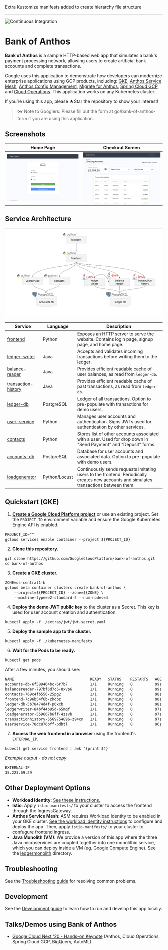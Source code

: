 Extra Kustomize manifests added to create hierarchy file structure

---

![Continuous Integration](https://github.com/GoogleCloudPlatform/bank-of-anthos/workflows/Continuous%20Integration%20-%20Master/Release/badge.svg)

# Bank of Anthos

**Bank of Anthos** is a sample HTTP-based web app that simulates a bank's payment processing network, allowing users to create artificial bank accounts and complete transactions.

Google uses this application to demonstrate how developers can modernize enterprise applications using GCP products, including: [GKE](https://cloud.google.com/kubernetes-engine), [Anthos Service Mesh](https://cloud.google.com/anthos/service-mesh), [Anthos Config Management](https://cloud.google.com/anthos/config-management), [Migrate for Anthos](https://cloud.google.com/migrate/anthos), [Spring Cloud GCP](https://spring.io/projects/spring-cloud-gcp), and [Cloud Operations](https://cloud.google.com/products/operations). This application works on any Kubernetes cluster.

If you’re using this app, please ★Star the repository to show your interest!

> 👓 Note to Googlers: Please fill out the form at go/bank-of-anthos-form if you are using this application.

## Screenshots

| Home Page                                    | Checkout Screen                                                        |
| -------------------------------------------- | ---------------------------------------------------------------------- |
| [![Login](/docs/login.png)](/docs/login.png) | [![User Transactions](/docs/transactions.png)](/docs/transactions.png) |

## Service Architecture

![Architecture Diagram](./docs/architecture.png)

| Service                                         | Language      | Description                                                                                                                             |
| ----------------------------------------------- | ------------- | --------------------------------------------------------------------------------------------------------------------------------------- |
| [frontend](./src/frontend)                      | Python        | Exposes an HTTP server to serve the website. Contains login page, signup page, and home page.                                           |
| [ledger-writer](./src/ledgerwriter)             | Java          | Accepts and validates incoming transactions before writing them to the ledger.                                                          |
| [balance-reader](./src/balancereader)           | Java          | Provides efficient readable cache of user balances, as read from `ledger-db`.                                                           |
| [transaction-history](./src/transactionhistory) | Java          | Provides efficient readable cache of past transactions, as read from `ledger-db`.                                                       |
| [ledger-db](./src/ledger-db)                    | PostgreSQL    | Ledger of all transactions. Option to pre-populate with transactions for demo users.                                                    |
| [user-service](./src/userservice)               | Python        | Manages user accounts and authentication. Signs JWTs used for authentication by other services.                                         |
| [contacts](./src/contacts)                      | Python        | Stores list of other accounts associated with a user. Used for drop down in "Send Payment" and "Deposit" forms.                         |
| [accounts-db](./src/accounts-db)                | PostgreSQL    | Database for user accounts and associated data. Option to pre-populate with demo users.                                                 |
| [loadgenerator](./src/loadgenerator)            | Python/Locust | Continuously sends requests imitating users to the frontend. Periodically creates new accounts and simulates transactions between them. |

## Quickstart (GKE)

1. **[Create a Google Cloud Platform project](https://cloud.google.com/resource-manager/docs/creating-managing-projects#creating_a_project)** or use an existing project. Set the `PROJECT_ID` environment variable and ensure the Google Kubernetes Engine API is enabled.

```
PROJECT_ID=""
gcloud services enable container --project ${PROJECT_ID}
```

2. **Clone this repository.**

```
git clone https://github.com/GoogleCloudPlatform/bank-of-anthos.git
cd bank-of-anthos
```

3. **Create a GKE cluster.**

```
ZONE=us-central1-b
gcloud beta container clusters create bank-of-anthos \
    --project=${PROJECT_ID} --zone=${ZONE} \
    --machine-type=e2-standard-2 --num-nodes=4
```

4. **Deploy the demo JWT public key** to the cluster as a Secret. This key is used for user account creation and authentication.

```
kubectl apply -f ./extras/jwt/jwt-secret.yaml
```

5. **Deploy the sample app to the cluster.**

```
kubectl apply -f ./kubernetes-manifests
```

6. **Wait for the Pods to be ready.**

```
kubectl get pods
```

After a few minutes, you should see:

```
NAME                                  READY   STATUS    RESTARTS   AGE
accounts-db-6f589464bc-6r7b7          1/1     Running   0          99s
balancereader-797bf6d7c5-8xvp6        1/1     Running   0          99s
contacts-769c4fb556-25pg2             1/1     Running   0          98s
frontend-7c96b54f6b-zkdbz             1/1     Running   0          98s
ledger-db-5b78474d4f-p6xcb            1/1     Running   0          98s
ledgerwriter-84bf44b95d-65mqf         1/1     Running   0          97s
loadgenerator-559667b6ff-4zsvb        1/1     Running   0          97s
transactionhistory-5569754896-z94cn   1/1     Running   0          97s
userservice-78dc876bff-pdhtl          1/1     Running   0          96s
```

7. **Access the web frontend in a browser** using the frontend's `EXTERNAL_IP`.

```
kubectl get service frontend | awk '{print $4}'
```

_Example output - do not copy_

```
EXTERNAL-IP
35.223.69.29
```

## Other Deployment Options

- **Workload Identity**: [See these instructions.](docs/workload-identity.md)
- **Istio**: Apply `istio-manifests/` to your cluster to access the frontend through the IngressGateway.
- **Anthos Service Mesh**: ASM requires Workload Identity to be enabled in your GKE cluster. [See the workload identity instructions](docs/workload-identity.md) to configure and deploy the app. Then, apply `istio-manifests/` to your cluster to confugure frontend ingress.
- **Java Monolith (VM)**: We provide a version of this app where the three Java microservices are coupled together into one monolithic service, which you can deploy inside a VM (eg. Google Compute Engine). See the [ledgermonolith](src/ledgermonolith) directory.

## Troubleshooting

See the [Troubleshooting guide](docs/troubleshooting.md) for resolving common problems.

## Development

See the [Development guide](docs/development.md) to learn how to run and develop this app locally.

## Talks/Demos using Bank of Anthos

- [Google Cloud Next '20 - Hands-on Keynote](https://www.youtube.com/watch?v=7QR1z35h_yc) (Anthos, Cloud Operations, Spring Cloud GCP, BigQuery, AutoML)
